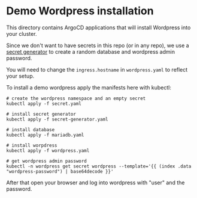 Demo Wordpress installation
===========================

This directory contains ArgoCD applications that will install 
Wordpress into your cluster.

Since we don't want to have secrets in this repo (or in any repo), we use
a [secret generator](https://github.com/mittwald/kubernetes-secret-generator) 
to create a random database and wordpress admin password.

You will need to change the `ingress.hostname` in `wordpress.yaml` to reflect
your setup.

To install a demo wordpress apply the manifests here with kubectl:

```shell
# create the wordpress namespace and an empty secret
kubectl apply -f secret.yaml

# install secret generator
kubectl apply -f secret-generator.yaml

# install database
kubectl apply -f mariadb.yaml

# install worpdress
kubectl apply -f wordpress.yaml

# get wordpress admin password
kubectl -n wordpress get secret wordpress --template='{{ (index .data "wordpress-password") | base64decode }}'
```

After that open your browser and log into wordpress with "user" and the password.
